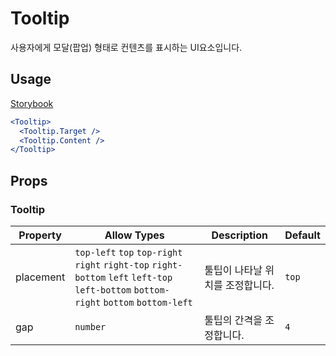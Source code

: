 # Tooltip

사용자에게 모달(팝업) 형태로 컨텐츠를 표시하는 UI요소입니다.

## Usage

[Storybook](https://designsystemlab.github.io/design-system/?path=/docs/data-display-tooltip--basic)

```jsx
<Tooltip>
  <Tooltip.Target />
  <Tooltip.Content />
</Tooltip>
```

## Props

### Tooltip

| Property  | Allow Types                                                                                                                           | Description                      | Default |
| --------- | ------------------------------------------------------------------------------------------------------------------------------------- | -------------------------------- | ------- |
| placement | `top-left` `top` `top-right` `right` `right-top` `right-bottom` `left` `left-top` `left-bottom` `bottom-right` `bottom` `bottom-left` | 툴팁이 나타날 위치를 조정합니다. | `top`   |
| gap       | `number`                                                                                                                              | 툴팁의 간격을 조정합니다.        | `4`     |
